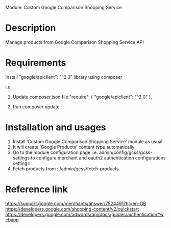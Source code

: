 Module: Custom Google Comparison Shopping Service

Description
===========
Manage products from Google Comparison Shopping Service API

Requirements
============
Install "google/apiclient": "^2.0" library using composer

i.e.
1. Update composer.json file
"require": {
	"google/apiclient": "^2.0"
},

2. Run composer update

Installation and usages
=======================

1.	Install ‘Custom Google Comparison Shopping Service’ module as usual
2.	It will create ‘Google Products’ content type automatically 
3.	Go to the module configuration page i.e. admin/config/gcss/gcss-settings to configure merchant and oauth2 authentication configurations settings
4.	Fetch products from : /admin/gcss/fetch-products

Reference link
===============

https://support.google.com/merchants/answer/7524491?hl=en-GB
https://developers.google.com/shopping-content/v2/quickstart
https://developers.google.com/adwords/api/docs/guides/authentication#webapp
